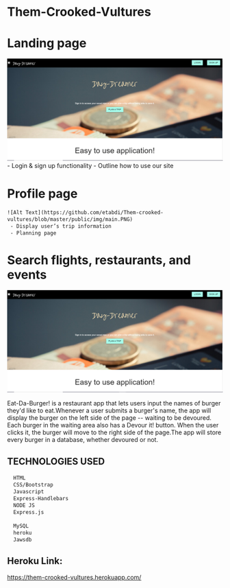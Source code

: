 # Them-Crooked-Vultures

# Landing page
    
   ![Alt Text](https://github.com/etabdi/Them-crooked-vultures/blob/master/public/img/main.PNG)
    - Login & sign up functionality 
    - Outline how to use our site
# Profile page
    ![Alt Text](https://github.com/etabdi/Them-crooked-vultures/blob/master/public/img/main.PNG)
     - Display user’s trip information
     - Planning page 
# Search flights, restaurants, and events 





   ![Alt Text](https://github.com/etabdi/Them-crooked-vultures/blob/master/public/img/main.PNG)
      



Eat-Da-Burger! is a restaurant app that lets users input the names of burger they'd like to eat.Whenever a user submits a burger's name, the app will display the burger on the left side of the page -- waiting to be devoured. Each burger in the waiting area also has a Devour it! button. When the user clicks it, the burger will move to the right side of the page.The app will store every burger in a database, whether devoured or not.







 ## TECHNOLOGIES USED

      HTML
      CSS/Bootstrap
      Javascript
      Express-Handlebars
      NODE JS   
      Express.js

      MySQL 
      heroku
      Jawsdb      
    
## Heroku Link:
https://them-crooked-vultures.herokuapp.com/

